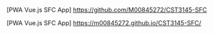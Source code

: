 [PWA Vue.js SFC App] https://github.com/M00845272/CST3145-SFC

[PWA Vue.js SFC App] https://m00845272.github.io/CST3145-SFC/

